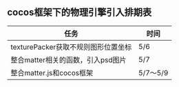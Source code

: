 ## cocos框架下的物理引擎引入排期表

| 任务 |时间  |  
| ---- | ---- |
| texturePacker获取不规则图形位置坐标 | 5/6 |
| 整合matter相关的函数，引入psd图片 | 5/7|
| 整合matter.js和cocos框架 | 5/7～5/9 |


